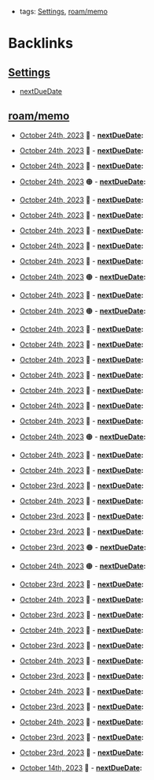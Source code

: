 - tags: [Settings](<Settings.md>), [roam/memo](<roam/memo.md>)

# Backlinks
## [Settings](<Settings.md>)
- [nextDueDate](<nextDueDate.md>)

## [roam/memo](<roam/memo.md>)
- [October 24th, 2023](<October 24th, 2023.md>) 🔵
            - **[nextDueDate](<nextDueDate.md>):**

- [October 24th, 2023](<October 24th, 2023.md>) 🔵
            - **[nextDueDate](<nextDueDate.md>):**

- [October 24th, 2023](<October 24th, 2023.md>) 🔵
            - **[nextDueDate](<nextDueDate.md>):**

- [October 24th, 2023](<October 24th, 2023.md>) 🟠
            - **[nextDueDate](<nextDueDate.md>):**

- [October 24th, 2023](<October 24th, 2023.md>) 🔵
            - **[nextDueDate](<nextDueDate.md>):**

- [October 24th, 2023](<October 24th, 2023.md>) 🔵
            - **[nextDueDate](<nextDueDate.md>):**

- [October 24th, 2023](<October 24th, 2023.md>) 🔵
            - **[nextDueDate](<nextDueDate.md>):**

- [October 24th, 2023](<October 24th, 2023.md>) 🔵
            - **[nextDueDate](<nextDueDate.md>):**

- [October 24th, 2023](<October 24th, 2023.md>) 🔵
            - **[nextDueDate](<nextDueDate.md>):**

- [October 24th, 2023](<October 24th, 2023.md>) 🟠
            - **[nextDueDate](<nextDueDate.md>):**

- [October 24th, 2023](<October 24th, 2023.md>) 🔵
            - **[nextDueDate](<nextDueDate.md>):**

- [October 24th, 2023](<October 24th, 2023.md>) 🟠
            - **[nextDueDate](<nextDueDate.md>):**

- [October 24th, 2023](<October 24th, 2023.md>) 🔵
            - **[nextDueDate](<nextDueDate.md>):**

- [October 24th, 2023](<October 24th, 2023.md>) 🔵
            - **[nextDueDate](<nextDueDate.md>):**

- [October 24th, 2023](<October 24th, 2023.md>) 🔵
            - **[nextDueDate](<nextDueDate.md>):**

- [October 24th, 2023](<October 24th, 2023.md>) 🔵
            - **[nextDueDate](<nextDueDate.md>):**

- [October 24th, 2023](<October 24th, 2023.md>) 🔵
            - **[nextDueDate](<nextDueDate.md>):**

- [October 24th, 2023](<October 24th, 2023.md>) 🔵
            - **[nextDueDate](<nextDueDate.md>):**

- [October 24th, 2023](<October 24th, 2023.md>) 🔵
            - **[nextDueDate](<nextDueDate.md>):**

- [October 24th, 2023](<October 24th, 2023.md>) 🟠
            - **[nextDueDate](<nextDueDate.md>):**

- [October 24th, 2023](<October 24th, 2023.md>) 🔵
            - **[nextDueDate](<nextDueDate.md>):**

- [October 24th, 2023](<October 24th, 2023.md>) 🔵
            - **[nextDueDate](<nextDueDate.md>):**

- [October 23rd, 2023](<October 23rd, 2023.md>) 🔵
            - **[nextDueDate](<nextDueDate.md>):**

- [October 24th, 2023](<October 24th, 2023.md>) 🔵
            - **[nextDueDate](<nextDueDate.md>):**

- [October 23rd, 2023](<October 23rd, 2023.md>) 🔵
            - **[nextDueDate](<nextDueDate.md>):**

- [October 23rd, 2023](<October 23rd, 2023.md>) 🔵
            - **[nextDueDate](<nextDueDate.md>):**

- [October 23rd, 2023](<October 23rd, 2023.md>) 🟠
            - **[nextDueDate](<nextDueDate.md>):**

- [October 24th, 2023](<October 24th, 2023.md>) 🟠
            - **[nextDueDate](<nextDueDate.md>):**

- [October 23rd, 2023](<October 23rd, 2023.md>) 🔵
            - **[nextDueDate](<nextDueDate.md>):**

- [October 24th, 2023](<October 24th, 2023.md>) 🔵
            - **[nextDueDate](<nextDueDate.md>):**

- [October 23rd, 2023](<October 23rd, 2023.md>) 🔵
            - **[nextDueDate](<nextDueDate.md>):**

- [October 24th, 2023](<October 24th, 2023.md>) 🔵
            - **[nextDueDate](<nextDueDate.md>):**

- [October 23rd, 2023](<October 23rd, 2023.md>) 🔵
            - **[nextDueDate](<nextDueDate.md>):**

- [October 24th, 2023](<October 24th, 2023.md>) 🔵
            - **[nextDueDate](<nextDueDate.md>):**

- [October 23rd, 2023](<October 23rd, 2023.md>) 🔵
            - **[nextDueDate](<nextDueDate.md>):**

- [October 24th, 2023](<October 24th, 2023.md>) 🔵
            - **[nextDueDate](<nextDueDate.md>):**

- [October 23rd, 2023](<October 23rd, 2023.md>) 🔵
            - **[nextDueDate](<nextDueDate.md>):**

- [October 24th, 2023](<October 24th, 2023.md>) 🔵
            - **[nextDueDate](<nextDueDate.md>):**

- [October 23rd, 2023](<October 23rd, 2023.md>) 🔵
            - **[nextDueDate](<nextDueDate.md>):**

- [October 23rd, 2023](<October 23rd, 2023.md>) 🔵
            - **[nextDueDate](<nextDueDate.md>):**

- [October 14th, 2023](<October 14th, 2023.md>) 🔵
            - **[nextDueDate](<nextDueDate.md>):**

